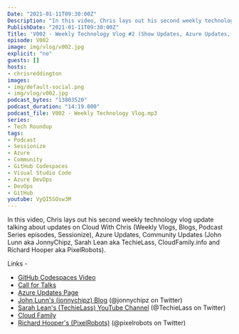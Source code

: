 ```yaml
---
Date: "2021-01-11T09:30:00Z"
Description: "In this video, Chris lays out his second weekly technology vlog update talking about updates on Cloud With Chris (Weekly Vlogs, Blogs, Podcast Series episodes, Sessionize), Azure Updates, Community Updates (John Lunn aka JonnyChipz, Sarah Lean aka TechieLass, CloudFamily.info and Richard Hooper aka PixelRobots)."
PublishDate: "2021-01-11T09:30:00Z"
Title: 'V002 - Weekly Technology Vlog #2 (Show Updates, Azure Updates, CloudFamily.info)'
episode: V002
image: img/vlog/v002.jpg
explicit: "no"
guests: []
hosts:
- chrisreddington
images:
- img/default-social.png
- img/vlog/v002.jpg
podcast_bytes: "13803520"
podcast_duration: "14:19.000"
podcast_file: V002 - Weekly Technology Vlog.mp3
series:
- Tech Roundup
tags:
- Podcast
- Sessionize
- Azure
- Community
- GitHub Codespaces
- Visual Studio Code
- Azure DevOps
- DevOps
- GitHub
youtube: VyQI5SOsw3M
---
```

In this video, Chris lays out his second weekly technology vlog update talking about updates on Cloud With Chris (Weekly Vlogs, Blogs, Podcast Series episodes, Sessionize), Azure Updates, Community Updates (John Lunn aka JonnyChipz, Sarah Lean aka TechieLass, CloudFamily.info and Richard Hooper aka PixelRobots).

Links -

* [GitHub Codespaces Video](https://www.youtube.com/watch?v=H6134ad2x4Q)
* [Call for Talks](https://sessionize.com/CloudWithChris)
* [Azure Updates Page](https://azure.microsoft.com/en-gb/updates/)
* [John Lunn's (jonnychipz) Blog](https://jonnychipz.com/) (@jonnychipz on Twitter)
* [Sarah Lean's (TechieLass) YouTube Channel](https://www.youtube.com/c/TechieLass) (@TechieLass on Twitter)
* [Cloud Family](https://cloudfamily.info/)
* [Richard Hooper's (PixelRobots)](https://pixelrobots.co.uk/) (@pixelrobots on Twitter)
